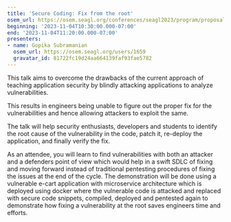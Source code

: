 ```yaml
---
title: 'Secure Coding: Fix from the root'
osem_url: https://osem.seagl.org/conferences/seagl2023/program/proposals/981
beginning: '2023-11-04T10:30:00.000-07:00'
end: '2023-11-04T11:20:00.000-07:00'
presenters:
- name: Gopika Subramanian
  osem_url: https://osem.seagl.org/users/1659
  gravatar_id: 81722fc19d24aa664139faf93fae5782
---
```


This talk aims to overcome the drawbacks of the current approach of teaching application security by blindly attacking applications to analyze vulnerabilities.

This results in engineers being unable to figure out the proper fix for the vulnerabilities and hence allowing attackers to exploit the same.

The talk will help security enthusiasts, developers and students to identify the root cause of the vulnerability in the code, patch it, re-deploy the application, and finally verify the fix.

As an attendee, you will learn to find vulnerabilities with both an attacker and a defenders point of view which would help in a swift SDLC of fixing and moving forward instead of traditional pentesting procedures of fixing the issues at the end of the cycle. The demonstration will be done using a vulnerable e-cart application with microservice architecture which is deployed using docker where the vulnerable code is attacked and replaced with secure code snippets, compiled, deployed and pentested again to demonstrate how fixing a vulnerability at the root saves engineers time and efforts.
